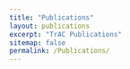 ```yaml
---
title: "Publications"
layout: publications
excerpt: "TrAC Publications"
sitemap: false
permalink: /Publications/
---
```





